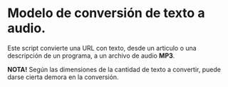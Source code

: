 <h1>Modelo de conversión de texto a audio.</h1>
<p>Este script convierte una URL con texto, desde un articulo o una descripción de un programa, a un archivo de audio <strong>MP3</strong>.</p>
<p><strong>NOTA!</strong> Según las dimensiones de la cantidad de texto a convertir, puede darse cierta demora en la conversión.</p>
